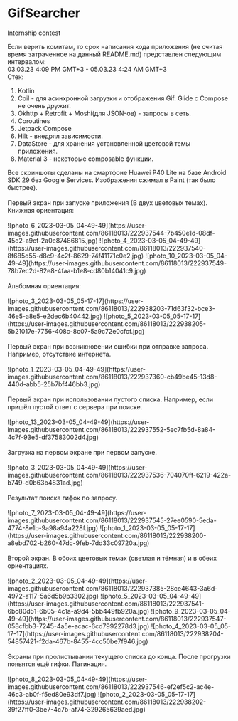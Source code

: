 # GifSearcher
Internship contest

Если верить комитам, то срок написания кода приложения (не считая время затраченное на данный README.md) представлен следующим интервалом:</br>
03.03.23 4:09 PM GMT+3 - 05.03.23 4:24 AM GMT+3
</br>
Стек:</br>
<ol>
  <li>Kotlin</li>
  <li>Coil - для асинхронной загрузки и отображения Gif. Glide с Compose не очень дружит.</li>
  <li>Okhttp + Retrofit + Moshi(для JSON-ов) - запросы в сеть.</li>
  <li>Coroutines</li>
  <li>Jetpack Compose</li>
  <li>Hilt - внедрял зависимости.</li>
  <li>DataStore - для хранения установленной цветовой темы приложения.</li>
  <li>Material 3 - некоторые composable функции.</li>
</ol>
Все скриншоты сделаны на смартфоне Huawei P40 Lite на базе Android SDK 29 без Google Services.
Изображения сжимал в Paint (так было быстрее).
</br>
</br>Первый экран при запуске приложения (В двух цветовых темах).</br>
Книжная ориентация:</br>
</br>
![photo_6_2023-03-05_04-49-49](https://user-images.githubusercontent.com/86118013/222937544-7b450e1d-08df-45e2-a9cf-2a0e87486815.jpg)
![photo_4_2023-03-05_04-49-49](https://user-images.githubusercontent.com/86118013/222937540-8f685d55-d8c9-4c2f-8629-74f41171c0e2.jpg)
![photo_10_2023-03-05_04-49-49](https://user-images.githubusercontent.com/86118013/222937549-78b7ec2d-82e8-4faa-b1e8-cd80b14041c9.jpg)
</br>
</br>Альбомная ориентация:</br>
</br>
![photo_3_2023-03-05_05-17-17](https://user-images.githubusercontent.com/86118013/222938203-71d63f32-bce3-46e5-a8e5-e2dec6b40442.jpg)
![photo_5_2023-03-05_05-17-17](https://user-images.githubusercontent.com/86118013/222938205-5b21017e-7756-408c-8c07-5a9c72e0cfcf.jpg)
</br>
</br>Первый экран при возникновении ошибки при отправке запроса. Например, отсутствие интернета.</br>
</br>
![photo_1_2023-03-05_04-49-49](https://user-images.githubusercontent.com/86118013/222937360-cb49be45-13d8-440d-abb5-25b7bf446bb3.jpg)
</br>
</br>Первый экран при использовании пустого списка. Например, если пришёл пустой ответ с сервера при поиске. </br>
</br>
![photo_13_2023-03-05_04-49-49](https://user-images.githubusercontent.com/86118013/222937552-5ec7fb5d-8a84-4c7f-93e5-df37583002d4.jpg)
</br>
</br>Загрузка на первом экране при первом запуске. </br>
</br>
![photo_3_2023-03-05_04-49-49](https://user-images.githubusercontent.com/86118013/222937536-704070ff-6219-422a-b749-d0b63b4831ad.jpg)
</br>
</br>Результат поиска гифок по запросу.</br>
</br>
![photo_7_2023-03-05_04-49-49](https://user-images.githubusercontent.com/86118013/222937545-27ee0590-5eda-4774-8e1b-9a98a94a228f.jpg)
![photo_1_2023-03-05_05-17-17](https://user-images.githubusercontent.com/86118013/222938200-a8ebd702-b260-47dc-9feb-7dd33c09720a.jpg)
</br>
</br>Второй экран. В обоих цветовых темах (светлая и тёмная) и в обеих ориентациях.</br>
</br>
![photo_2_2023-03-05_04-49-49](https://user-images.githubusercontent.com/86118013/222937385-28ce4643-3a6d-4972-a117-5a6d5b9b3302.jpg)
![photo_5_2023-03-05_04-49-49](https://user-images.githubusercontent.com/86118013/222937541-6bc80d51-6b05-4c1a-a9d4-5bb449fb920a.jpg)
![photo_9_2023-03-05_04-49-49](https://user-images.githubusercontent.com/86118013/222937547-058cfbb3-7245-4a5e-acac-6cd7992278d3.jpg)
![photo_4_2023-03-05_05-17-17](https://user-images.githubusercontent.com/86118013/222938204-54857421-f2da-467b-8455-4cc50be7f946.jpg)
</br>
</br>Экраны при пролистывании текущего списка до конца. После прогрузки появятся ещё гифки. Пагинация.</br>
</br>
![photo_8_2023-03-05_04-49-49](https://user-images.githubusercontent.com/86118013/222937546-ef2ef5c2-ac4e-46c3-ab0f-f5ed80e93df7.jpg)
![photo_2_2023-03-05_05-17-17](https://user-images.githubusercontent.com/86118013/222938202-39f27ff0-3be7-4c7b-af74-329265639aed.jpg)

